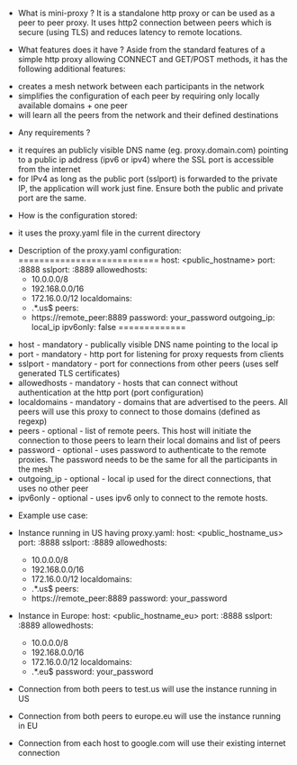 * What is mini-proxy ?
It is a standalone http proxy or can be used as a peer to peer proxy.
It uses http2 connection between peers which is secure (using TLS) and reduces latency to remote locations.

* What features does it have ?
Aside from the standard features of a simple http proxy allowing CONNECT and GET/POST methods, it has the following additional features:
- creates a mesh network between each participants in the network
- simplifies the configuration of each peer by requiring only locally available domains + one peer
- will learn all the peers from the network and their defined destinations

* Any requirements ?
- it requires an publicly visible DNS name (eg. proxy.domain.com) pointing to a public ip address (ipv6 or ipv4) where the SSL port is accessible from the internet
- for IPv4 as long as the public port (sslport) is forwarded to the private IP, the application will work just fine. Ensure both the public and private port are the same.

* How is the configuration stored:
- it uses the proxy.yaml file in the current directory

* Description of the proxy.yaml configuration:
===========================
host: <public_hostname>
port: :8888
sslport: :8889
allowedhosts:
    - 10.0.0.0/8
    - 192.168.0.0/16
    - 172.16.0.0/12
localdomains:
    - .*\.us$
peers:
  - https://remote_peer:8889
password: your_password
outgoing_ip: local_ip
ipv6only: false
=============
- host - mandatory - publically visible DNS name pointing to the local ip
- port - mandatory - http port for listening for proxy requests from clients
- sslport - mandatory - port for connections from other peers (uses self generated TLS certificates)
- allowedhosts - mandatory - hosts that can connect without authentication at the http port (port configuration)
- localdomains - mandatory - domains that are advertised to the peers. All peers will use this proxy to connect to those domains (defined as regexp)
- peers - optional - list of remote peers. This host will initiate the connection to those peers to learn their local domains and list of peers
- password - optional - uses password to authenticate to the remote proxies. The password needs to be the same for all the participants in the mesh
- outgoing_ip - optional - local ip used for the direct connections, that uses no other peer
- ipv6only - optional - uses ipv6 only to connect to the remote hosts.

* Example use case:
- Instance running in US having proxy.yaml:
host: <public_hostname_us>
port: :8888
sslport: :8889
allowedhosts:
    - 10.0.0.0/8
    - 192.168.0.0/16
    - 172.16.0.0/12
localdomains:
    - .*\.us$
peers:
  - https://remote_peer:8889
password: your_password

- Instance in Europe: 
host: <public_hostname_eu>
port: :8888
sslport: :8889
allowedhosts:
    - 10.0.0.0/8
    - 192.168.0.0/16
    - 172.16.0.0/12
localdomains:
    - .*\.eu$
password: your_password


- Connection from both peers to test.us will use the instance running in US
- Connection from both peers to europe.eu will use the instance running in EU
- Connection from each host to google.com will use their existing internet connection